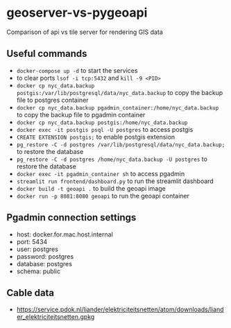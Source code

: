 # geoserver-vs-pygeoapi
Comparison of api vs tile server for rendering GIS data

## Useful commands
- `docker-compose up -d` to start the services
- to clear ports `lsof -i tcp:5432` and `kill -9 <PID>`
- `docker cp nyc_data.backup postgis:/var/lib/postgresql/data/nyc_data.backup` to copy the backup file to postgres container
- `docker cp nyc_data.backup pgadmin_container:/home/nyc_data.backup` to copy the backup file to pgadmin container
- `docker cp nyc_data.backup postgis:/home/nyc_data.backup`
- `docker exec -it postgis psql -U postgres` to access postgis
- `CREATE EXTENSION postgis;` to enable postgis extension
- `pg_restore -C -d postgres /var/lib/postgresql/data/nyc_data.backup;` to restore the database
- `pg_restore -C -d postgres /home/nyc_data.backup -U postgres` to restore the database
- `docker exec -it pgadmin_container sh` to access pgadmin
- `streamlit run frontend/dashboard.py` to run the streamlit dashboard
- `docker build -t geoapi .` to build the geoapi image
- `docker run -p 8081:8080 geoapi` to run the geoapi container

## Pgadmin connection settings
- host: docker.for.mac.host.internal
- port: 5434
- user: postgres
- password: postgres
- database: postgres
- schema: public

## Cable data
- https://service.pdok.nl/liander/elektriciteitsnetten/atom/downloads/liander_elektriciteitsnetten.gpkg